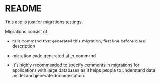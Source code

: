 # README

This app is just for migrations testings.

Migrations consist of:

* rails command that generated this migration, first line before class description

* migration code generated after command


* It's highly recommended to specify comments in migrations for applications with large databases as it helps people to understand data model and generate documentation.
